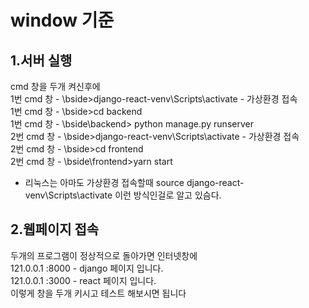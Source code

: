 # window 기준

## 1.서버 실행   
cmd 창을 두개 켜신후에   
1번 cmd 창 - \bside>django-react-venv\Scripts\activate - 가상환경 접속   
1번 cmd 창 - \bside>cd backend   
1번 cmd 창 - \bside\backend>  python manage.py runserver   
2번 cmd 창 - \bside>django-react-venv\Scripts\activate - 가상환경 접속   
2번 cmd 창 - \bside>cd frontend   
2번 cmd 창 - \bside\frontend>yarn start   

- 리눅스는 아마도 가상환경 접속할때 source django-react-venv\Scripts\activate 이런 방식인걸로 알고 있슴다.   

## 2.웹페이지 접속
두개의 프로그램이 정상적으로 돌아가면 인터넷창에    
121.0.0.1 :8000 - django 페이지 입니다.   
121.0.0.1 :3000 - react 페이지 입니다.   
이렇게 창을 두개 키시고 테스트 해보시면 됩니다   
